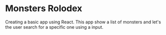# Monsters Rolodex

Creating a basic app using React. This app show a list of monsters and let's the user search for a specific one using a input.